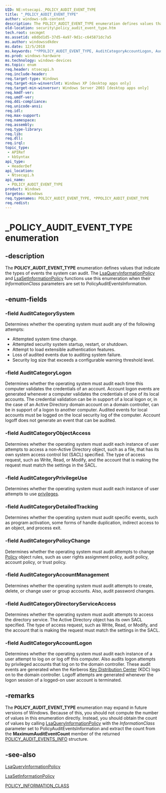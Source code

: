 ```yaml
---
UID: NE:ntsecapi._POLICY_AUDIT_EVENT_TYPE
title: "_POLICY_AUDIT_EVENT_TYPE"
author: windows-sdk-content
description: The POLICY_AUDIT_EVENT_TYPE enumeration defines values that indicate the types of events the system can audit.
old-location: security\policy_audit_event_type.htm
tech.root: secmgmt
ms.assetid: e8dbd1d5-37d5-4a97-9d1c-c645871dc7a5
ms.author: windowssdkdev
ms.date: 12/5/2018
ms.keywords: "*PPOLICY_AUDIT_EVENT_TYPE, AuditCategoryAccountLogon, AuditCategoryAccountManagement, AuditCategoryDetailedTracking, AuditCategoryDirectoryServiceAccess, AuditCategoryLogon, AuditCategoryObjectAccess, AuditCategoryPolicyChange, AuditCategoryPrivilegeUse, AuditCategorySystem, POLICY_AUDIT_EVENT_TYPE, POLICY_AUDIT_EVENT_TYPE enumeration [Security], PPOLICY_AUDIT_EVENT_TYPE, PPOLICY_AUDIT_EVENT_TYPE enumeration pointer [Security], _POLICY_AUDIT_EVENT_TYPE, _lsa_policy_audit_event_type, ntsecapi/AuditCategoryAccountLogon, ntsecapi/AuditCategoryAccountManagement, ntsecapi/AuditCategoryDetailedTracking, ntsecapi/AuditCategoryDirectoryServiceAccess, ntsecapi/AuditCategoryLogon, ntsecapi/AuditCategoryObjectAccess, ntsecapi/AuditCategoryPolicyChange, ntsecapi/AuditCategoryPrivilegeUse, ntsecapi/AuditCategorySystem, ntsecapi/POLICY_AUDIT_EVENT_TYPE, ntsecapi/PPOLICY_AUDIT_EVENT_TYPE, security.policy_audit_event_type"
ms.prod: windows-hardware
ms.technology: windows-devices
ms.topic: enum
req.header: ntsecapi.h
req.include-header: 
req.target-type: Windows
req.target-min-winverclnt: Windows XP [desktop apps only]
req.target-min-winversvr: Windows Server 2003 [desktop apps only]
req.kmdf-ver: 
req.umdf-ver: 
req.ddi-compliance: 
req.unicode-ansi: 
req.idl: 
req.max-support: 
req.namespace: 
req.assembly: 
req.type-library: 
req.lib: 
req.dll: 
req.irql: 
topic_type:
 - APIRef
 - kbSyntax
api_type:
 - HeaderDef
api_location:
 - Ntsecapi.h
api_name:
 - POLICY_AUDIT_EVENT_TYPE
product: Windows
targetos: Windows
req.typenames: POLICY_AUDIT_EVENT_TYPE, *PPOLICY_AUDIT_EVENT_TYPE
req.redist: 
---
```


# _POLICY_AUDIT_EVENT_TYPE enumeration


## -description


The <b>POLICY_AUDIT_EVENT_TYPE</b> enumeration defines values that indicate the types of events the system can audit. The 
<a href="https://msdn.microsoft.com/2d543500-f639-4ef7-91f4-cdc5060dd567">LsaQueryInformationPolicy</a> and 
<a href="https://msdn.microsoft.com/2aa3b09e-2cd9-4a09-bfd6-b37c97266dcb">LsaSetInformationPolicy</a> functions use this enumeration when their <i>InformationClass</i> parameters are set to PolicyAuditEventsInformation.


## -enum-fields




### -field AuditCategorySystem

Determines whether the operating system must audit any of the following attempts:

<ul>
<li>Attempted system time change.</li>
<li>Attempted security system startup, restart, or shutdown.</li>
<li>Attempt to load extensible authentication features.</li>
<li>Loss of audited events due to auditing system failure.</li>
<li>Security log size that exceeds a configurable warning threshold level.</li>
</ul>

### -field AuditCategoryLogon

Determines whether the operating system must audit each time this computer validates the credentials of an account. Account logon events are generated whenever a computer validates the credentials of one of its local accounts. The credential validation can be in support of a local logon or, in the case of an Active Directory domain account on a domain controller, can be in support of a logon to another computer. Audited events for local accounts must be logged on the local security log of the computer. Account logoff does not generate an event that can be audited.


### -field AuditCategoryObjectAccess

Determines whether the operating system must audit each instance of user attempts to access a non-Active Directory object, such as a file,  that has its own system access control list (SACL) specified. The type of access request, such as Write, Read, or Modify, and the account that is making the request must match the settings in the SACL.


### -field AuditCategoryPrivilegeUse

Determines whether the operating system must audit each instance of user attempts to use  <a href="https://msdn.microsoft.com/2fe6cfd3-8a2e-4dbe-9fb8-332633daa97a">privileges</a>.


### -field AuditCategoryDetailedTracking

Determines whether the operating system must audit specific events, such as program activation, some forms of handle duplication, indirect access to an object, and process exit.


### -field AuditCategoryPolicyChange

Determines whether the operating system must audit attempts to change <a href="https://msdn.microsoft.com/ba8c4f61-8cbc-4a36-8336-8a84d84b46e4">Policy</a> object rules, such as user rights assignment policy, audit policy, account policy, or trust policy.


### -field AuditCategoryAccountManagement

Determines whether the operating system must audit attempts to create, delete, or change user or group accounts. Also, audit password changes.


### -field AuditCategoryDirectoryServiceAccess

Determines whether the operating system must audit attempts to access the directory service. The Active Directory object has its own SACL specified. The type of access request, such as Write, Read, or Modify, and the account that is making the request must match the settings in the SACL.


### -field AuditCategoryAccountLogon

Determines whether the operating system must audit each instance of a user attempt to log on or log off this computer. Also audits logon attempts by privileged accounts that log on to the domain controller. These audit events are generated when the Kerberos <a href="https://msdn.microsoft.com/f17042c3-ba1a-408f-af55-5f171b0dee33">Key Distribution Center</a> (KDC) logs on to the domain controller. Logoff attempts are generated whenever the logon session of a logged-on user account is terminated.


## -remarks



The <b>POLICY_AUDIT_EVENT_TYPE</b> enumeration may expand in future versions of Windows. Because of this, you should not compute the number of values in this enumeration directly. Instead, you should obtain the count of values by calling 
<a href="https://msdn.microsoft.com/2d543500-f639-4ef7-91f4-cdc5060dd567">LsaQueryInformationPolicy</a> with the <i>InformationClass</i> parameter set to PolicyAuditEventsInformation and extract the count from the <b>MaximumAuditEventCount</b> member of the returned 
<a href="https://msdn.microsoft.com/3442e5e5-78cf-4bda-ba11-0f51ee40df16">POLICY_AUDIT_EVENTS_INFO</a> structure.




## -see-also




<a href="https://msdn.microsoft.com/2d543500-f639-4ef7-91f4-cdc5060dd567">LsaQueryInformationPolicy</a>



<a href="https://msdn.microsoft.com/2aa3b09e-2cd9-4a09-bfd6-b37c97266dcb">LsaSetInformationPolicy</a>



<a href="https://msdn.microsoft.com/b734b5e8-1ee9-436b-b2a9-210ae79fbaf5">POLICY_INFORMATION_CLASS</a>
 

 

